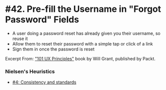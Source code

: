 # #42. Pre-fill the Username in "Forgot Password" Fields
-  A user doing a password reset has already given you their username, so reuse it
-  Allow them to reset their password with a simple tap or click of a link
-  Sign them in once the password is reset

Excerpt From: ["101 UX Principles"](https://www.packtpub.com/web-development/101-ux-principles) book by Will Grant, published by Packt.

### Nielsen's Heuristics
- [#4: Consistency and standards](https://github.com/fullcircle23/fullcircle23.github.io/blob/master/2020/ui-ux/ui-ux-principles-and-best-practices.md#4-consistency-and-standards)
